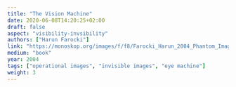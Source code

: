 ```yaml
---
title: "The Vision Machine"
date: 2020-06-08T14:20:25+02:00
draft: false
aspect: "visibility-invsibility"
authors: ["Harun Farocki"]
link: "https://monoskop.org/images/f/f8/Farocki_Harun_2004_Phantom_Images.pdf"
medium: "book"
year: 2004
tags: ["operational images", "invisible images", "eye machine"]
weight: 3
---
```

